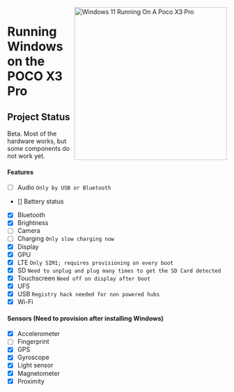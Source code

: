 <img align="right" src="https://github.com/wormstest/src_vayu_windows/blob/main/2Poco X3 Pro Windows.png" width="350" alt="Windows 11 Running On A Poco X3 Pro">


# Running Windows on the POCO X3 Pro

## Project Status

Beta. Most of the hardware works, but some components do not work yet.

#### Features

- [ ] Audio ```Only by USB or Bluetooth```
- [] Battery status
- [x] Bluetooth
- [x] Brightness
- [ ] Camera
- [ ] Charging ```Only slow charging now```
- [x] Display
- [x] GPU
- [x] LTE ```Only SIM1; requires provisioning on every boot```
- [x] SD ```Need to unplug and plug many times to get the SD Card detected```
- [x] Touchscreen ```Need off on display after boot```
- [x] UFS
- [x] USB ```Registry hack needed for non powered hubs```
- [x] Wi-Fi

#### Sensors (Need to provision after installing Windows)
- [x] Accelerometer
- [ ] Fingerprint
- [x] GPS
- [x] Gyroscope
- [x] Light sensor
- [x] Magnetometer
- [x] Proximity
